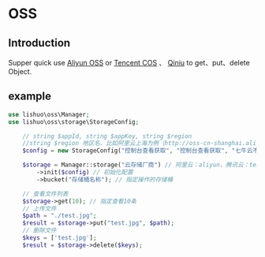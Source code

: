 # OSS

## Introduction

Supper quick use [Aliyun OSS](https://www.aliyun.com/product/oss) or [Tencent COS](https://cloud.tencent.com/product/cos) 、
 [Qiniu](https://www.qiniu.com/products/kodo) to get、put、delete Object.

## example

```php
use lishuo\oss\Manager;
use lishuo\oss\storage\StorageConfig;

    // string $appId, string $appKey, string $region
    //string $region 地区名、比如阿里云上海为例（http://oss-cn-shanghai.aliyuncs.com）其它Region请按实际情况填写。
    $config = new StorageConfig("控制台查看获取", "控制台查看获取", "七牛云不需要配置这个参数，留空字符串");

    $storage = Manager::storage("云存储厂商") // 阿里云：aliyun、腾讯云：tencent、七牛云：qiniu
        ->init($config) // 初始化配置
        ->bucket("存储桶名称"); // 指定操作的存储桶

    // 查看文件列表
    $storage->get(10); // 指定查看10条
    // 上传文件
    $path = "./test.jpg";
    $result = $storage->put("test.jpg", $path);
    // 删除文件
    $keys = ['test.jpg'];
    $result = $storage->delete($keys);
```

